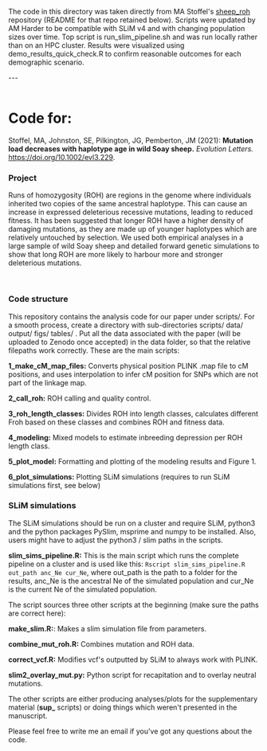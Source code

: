 The code in this directory was taken directly from MA Stoffel's [sheep_roh](https://github.com/mastoffel/sheep_roh) repository (README for that repo retained below). Scripts were updated by AM Harder to be compatible with SLiM v4 and with changing population sizes over time. Top script is run_slim_pipeline.sh and was run locally rather than on an HPC cluster. Results were visualized using demo_results_quick_check.R to confirm reasonable outcomes for each demographic scenario.

---<br><br>

# Code for:

Stoffel, MA, Johnston, SE, Pilkington, JG, Pemberton, JM (2021): **Mutation load decreases with haplotype age in wild Soay sheep.**  *Evolution Letters.* https://doi.org/10.1002/evl3.229.  

### Project
Runs of homozygosity (ROH) are regions in the genome where individuals inherited two copies of the same ancestral haplotype. This can cause an increase in expressed deleterious recessive mutations, leading to reduced fitness. It has been suggested that longer ROH have a higher density of damaging mutations, as they are made up of younger haplotypes which are relatively untouched by selection. We used both empirical analyses in a large sample of wild Soay sheep and detailed forward genetic simulations to show that long ROH are more likely to harbour more and stronger deleterious mutations.

</br>


### Code structure
This repository contains the analysis code for our paper under scripts/. For a smooth process, create a directory with sub-directories scripts/ data/ output/ figs/ tables/ . Put all the data associated with the paper (will be uploaded to Zenodo once accepted) in the data folder, so that the relative filepaths work correctly. These are the main scripts:

**1_make_cM_map_files:** Converts physical position PLINK .map file to cM positions, and uses interpolation to infer cM position for SNPs which are not part of the linkage map.

**2_call_roh:** ROH calling and quality control.

**3_roh_length_classes:** Divides ROH into length classes, calculates different Froh based on these classes and combines ROH and fitness data.

**4_modeling:** Mixed models to estimate inbreeding depression per ROH length class.

**5_plot_model:** Formatting and plotting of the modeling results and Figure 1.

**6_plot_simulations:** Plotting SLiM simulations (requires to run SLiM simulations first, see below)

### SLiM simulations
 
 The SLiM simulations should be run on a cluster and require SLiM, python3 and the python packages PySlim, msprime and numpy to be installed. Also, users might have to adjust the python3 / slim paths in the scripts.
 
 **slim_sims_pipeline.R:** This is the main script which runs the complete pipeline on a cluster and is used like this: `Rscript slim_sims_pipeline.R out_path anc_Ne cur_Ne`, where out_path is the path to a folder for the results, anc_Ne is the ancestral Ne of the simulated population and cur_Ne is the current Ne of the simulated population.
 
The script sources three other scripts at the beginning (make sure the paths are correct here):

**make_slim.R:**: Makes a slim simulation file from parameters.

**combine_mut_roh.R:** Combines mutation and ROH data.

**correct_vcf.R:** Modifies vcf's outputted by SLiM to always work with PLINK. 

**slim2_overlay_mut.py:** Python script for recapitation and to overlay neutral mutations.

The other scripts are either producing analyses/plots for the supplementary material (**sup_** scripts) or doing things which weren't presented in the manuscript.

Please feel free to write me an email if you've got any questions about the code.
